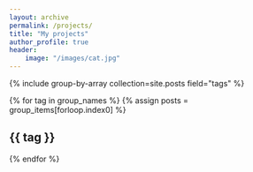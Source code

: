 ```yaml
---
layout: archive
permalink: /projects/
title: "My projects"
author_profile: true
header:
    image: "/images/cat.jpg"
---
```



{% include group-by-array collection=site.posts field="tags" %}

{% for tag in group_names %}
  {% assign posts = group_items[forloop.index0] %}
  <h2 id="{{ tag | slugify }}" class="archive__subtitle">{{ tag }}</h2>
{% endfor %}